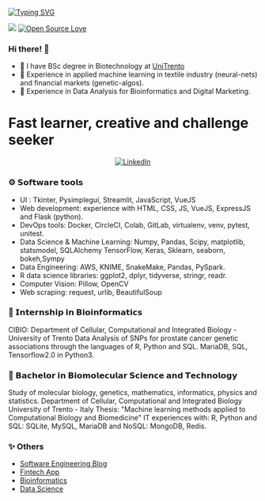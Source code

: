 [![Typing SVG](https://readme-typing-svg.herokuapp.com?color=%2336BCF7&center=true&vCenter=true&width=800&lines=Welcome+to+my+software+archive;Python;Machine+Learning;Data+Science;Financial+Markets;Algorithms)](https://git.io/typing-svg)

[![](https://Visitor-badge.glitch.me/badge?page_id=erma0x.profileviews-badge)](https://github.com/erma0x) [![Open Source Love](https://badges.frapsoft.com/os/v2/open-source.svg?v=103)](https://github.com/erma0x) 

### Hi there! 👋

- 🌱 I have BSc degree in Biotechnology at [UniTrento](https://https://www.unitn.it/)
- 🤖 Experience in applied machine learning in textile industry (neural-nets) and financial markets (genetic-algos).
- 🧮 Experience in Data Analysis for Bioinformatics and Digital Marketing.

# Fast learner, creative and challenge seeker

<p align="center"> 
<a href="https://www.linkedin.com/in/maximilian-pavlov-074124160/" target="_blank"><img alt="LinkedIn" src="https://img.shields.io/badge/linkedin-%230077B5.svg?style=for-the-badge&logo=linkedin&logoColor=white"></a>
    
</p>

 ### ⚙️ 𝗦𝗼𝗳𝘁𝘄𝗮𝗿𝗲 𝘁𝗼𝗼𝗹𝘀
- UI : Tkinter, Pysimplegui, Streamlit, JavaScript, VueJS
- Web development: experience with HTML, CSS, JS, VueJS, ExpressJS and Flask (python).
- DevOps tools: Docker, CircleCI, Colab, GitLab, virtualenv, venv, pytest, unitest.
- Data Science & Machine Learning: 
 Numpy, Pandas, Scipy, matplotlib, statsmodel, SQLAlchemy
 TensorFlow, Keras, Sklearn, seaborn, bokeh,Sympy
- Data Engineering: AWS, KNIME, SnakeMake, Pandas, PySpark.
- R data science libraries: ggplot2, dplyr, tidyverse, stringr, readr.
- Computer Vision: Pillow, OpenCV
- Web scraping: request, urlib, BeautifulSoup

### 🧬 𝗜𝗻𝘁𝗲𝗿𝗻𝘀𝗵𝗶𝗽 𝗶𝗻 𝗕𝗶𝗼𝗶𝗻𝗳𝗼𝗿𝗺𝗮𝘁𝗶𝗰𝘀
CIBIO: Department of Cellular, Computational and Integrated Biology - University of Trento 
Data Analysis of SNPs for prostate cancer genetic associations through the
languages of R, Python and SQL. MariaDB, SQL, Tensorflow2.0 in Python3.


### 🦠 𝗕𝗮𝗰𝗵𝗲𝗹𝗼𝗿 𝗶𝗻 𝗕𝗶𝗼𝗺𝗼𝗹𝗲𝗰𝘂𝗹𝗮𝗿 𝗦𝗰𝗶𝗲𝗻𝗰𝗲 𝗮𝗻𝗱 𝗧𝗲𝗰𝗵𝗻𝗼𝗹𝗼𝗴𝘆
Study of molecular biology, genetics, mathematics, informatics, physics and statistics.
Department of Cellular, Computational and Integrated Biology University of Trento - Italy 
Thesis: "Machine learning methods applied to Computational Biology and Biomedicine"
IT experiences with: R, Python and SQL: SQLite, MySQL, MariaDB and NoSQL: MongoDB, Redis.

### ✨ Others
- [Software Engineering Blog](https://www.erma0x.medium.com/)  
- [Fintech App](https://share.streamlit.io/erma0x/streamlit-trading-app/main/app.py)
- [Bioinformatics](https://rosalind.info/users/ermano.buikis/)
- [Data Science](https://www.kaggle.com/jdeiepoi)
